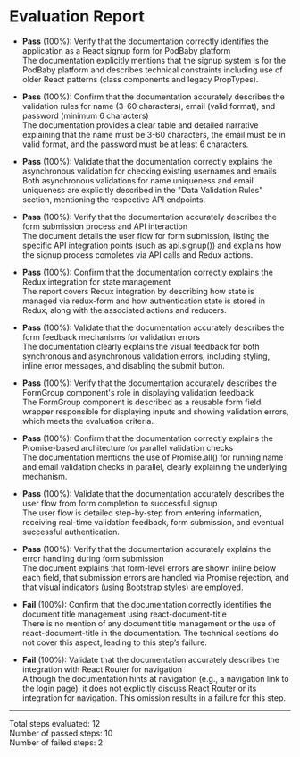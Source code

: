 # Evaluation Report

- **Pass** (100%): Verify that the documentation correctly identifies the application as a React signup form for PodBaby platform  
  The documentation explicitly mentions that the signup system is for the PodBaby platform and describes technical constraints including use of older React patterns (class components and legacy PropTypes).

- **Pass** (100%): Confirm that the documentation accurately describes the validation rules for name (3-60 characters), email (valid format), and password (minimum 6 characters)  
  The documentation provides a clear table and detailed narrative explaining that the name must be 3-60 characters, the email must be in valid format, and the password must be at least 6 characters.

- **Pass** (100%): Validate that the documentation correctly explains the asynchronous validation for checking existing usernames and emails  
  Both asynchronous validations for name uniqueness and email uniqueness are explicitly described in the "Data Validation Rules" section, mentioning the respective API endpoints.

- **Pass** (100%): Verify that the documentation accurately describes the form submission process and API interaction  
  The document details the user flow for form submission, listing the specific API integration points (such as api.signup()) and explains how the signup process completes via API calls and Redux actions.

- **Pass** (100%): Confirm that the documentation correctly explains the Redux integration for state management  
  The report covers Redux integration by describing how state is managed via redux-form and how authentication state is stored in Redux, along with the associated actions and reducers.

- **Pass** (100%): Validate that the documentation accurately describes the form feedback mechanisms for validation errors  
  The documentation clearly explains the visual feedback for both synchronous and asynchronous validation errors, including styling, inline error messages, and disabling the submit button.

- **Pass** (100%): Verify that the documentation accurately describes the FormGroup component's role in displaying validation feedback  
  The FormGroup component is described as a reusable form field wrapper responsible for displaying inputs and showing validation errors, which meets the evaluation criteria.

- **Pass** (100%): Confirm that the documentation correctly explains the Promise-based architecture for parallel validation checks  
  The documentation mentions the use of Promise.all() for running name and email validation checks in parallel, clearly explaining the underlying mechanism.

- **Pass** (100%): Validate that the documentation accurately describes the user flow from form completion to successful signup  
  The user flow is detailed step-by-step from entering information, receiving real-time validation feedback, form submission, and eventual successful authentication.

- **Pass** (100%): Verify that the documentation accurately explains the error handling during form submission  
  The document explains that form-level errors are shown inline below each field, that submission errors are handled via Promise rejection, and that visual indicators (using Bootstrap styles) are employed.

- **Fail** (100%): Confirm that the documentation correctly identifies the document title management using react-document-title  
  There is no mention of any document title management or the use of react-document-title in the documentation. The technical sections do not cover this aspect, leading to this step’s failure.

- **Fail** (100%): Validate that the documentation accurately describes the integration with React Router for navigation  
  Although the documentation hints at navigation (e.g., a navigation link to the login page), it does not explicitly discuss React Router or its integration for navigation. This omission results in a failure for this step.

---

Total steps evaluated: 12  
Number of passed steps: 10  
Number of failed steps: 2